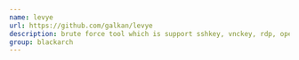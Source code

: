 ```yaml
---
name: levye
url: https://github.com/galkan/levye
description: brute force tool which is support sshkey, vnckey, rdp, openvpn. URL : https://github.com/galkan/levye Groups : blackarch blackarch-cracker
group: blackarch
---
```

